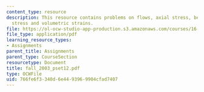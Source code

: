 ```yaml
---
content_type: resource
description: This resource contains problems on flows, axial stress, bending moments,
  stress and volumetric strains.
file: https://ol-ocw-studio-app-production.s3.amazonaws.com/courses/16-01-unified-engineering-i-ii-iii-iv-fall-2005-spring-2006/766fe6f3340d6e4493969904cfad7407_fall_2003_pset12.pdf
file_type: application/pdf
learning_resource_types:
- Assignments
parent_title: Assignments
parent_type: CourseSection
resourcetype: Document
title: fall_2003_pset12.pdf
type: OCWFile
uid: 766fe6f3-340d-6e44-9396-9904cfad7407
---
```

